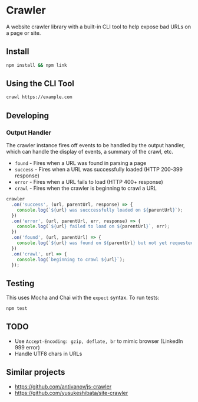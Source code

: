 # Crawler

A website crawler library with a built-in CLI tool to help expose bad URLs on a page or site.

## Install

```bash
npm install && npm link
```

## Using the CLI Tool

```bash
crawl https://example.com
```

## Developing

### Output Handler

The crawler instance fires off events to be handled by the output handler, which can handle the display of events, a
summary of the crawl, etc.

- `found` - Fires when a URL was found in parsing a page
- `success` - Fires when a URL was successfully loaded (HTTP 200-399 response)
- `error` - Fires when a URL fails to load (HTTP 400+ response)
- `crawl` - Fires when the crawler is beginning to crawl a URL

```js
crawler
  .on('success', (url, parentUrl, response) => {
    console.log(`${url} was succcessfully loaded on ${parentUrl}`);
  })
  .on('error', (url, parentUrl, err, response) => {
    console.log(`${url} failed to load on ${parentUrl}`, err);
  })
  .on('found', (url, parentUrl) => {
    console.log(`${url} was found on ${parentUrl} but not yet requested or crawled`);
  })
  .on('crawl', url => {
    console.log(`beginning to crawl ${url}`);
  });
```

## Testing

This uses Mocha and Chai with the `expect` syntax. To run tests:

```bash
npm test
```

## TODO

- Use `Accept-Encoding: gzip, deflate, br` to mimic browser (LinkedIn 999 error)
- Handle UTF8 chars in URLs

## Similar projects

- https://github.com/antivanov/js-crawler
- https://github.com/yusukeshibata/site-crawler
